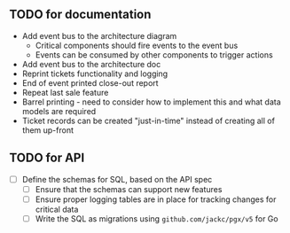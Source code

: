 ## TODO for documentation

- Add event bus to the architecture diagram
  - Critical components should fire events to the event bus
  - Events can be consumed by other components to trigger actions
- Add event bus to the architecture doc
- Reprint tickets functionality and logging
- End of event printed close-out report
- Repeat last sale feature
- Barrel printing - need to consider how to implement this and what data models are required
- Ticket records can be created "just-in-time" instead of creating all of them up-front

## TODO for API

- [ ] Define the schemas for SQL, based on the API spec
  - [ ] Ensure that the schemas can support new features
  - [ ] Ensure proper logging tables are in place for tracking changes for critical data
  - [ ] Write the SQL as migrations using `github.com/jackc/pgx/v5` for Go
